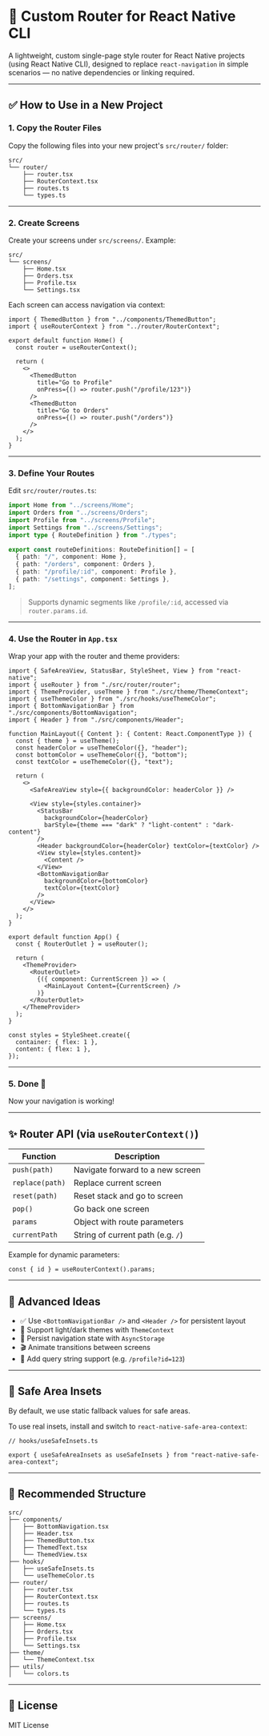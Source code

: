 # 🧭 Custom Router for React Native CLI

A lightweight, custom single-page style router for React Native projects (using
React Native CLI), designed to replace `react-navigation` in simple scenarios —
no native dependencies or linking required.

---

## ✅ How to Use in a New Project

### 1. Copy the Router Files

Copy the following files into your new project's `src/router/` folder:

```
src/
└── router/
    ├── router.tsx
    ├── RouterContext.tsx
    ├── routes.ts
    └── types.ts
```

---

### 2. Create Screens

Create your screens under `src/screens/`. Example:

```
src/
└── screens/
    ├── Home.tsx
    ├── Orders.tsx
    ├── Profile.tsx
    └── Settings.tsx
```

Each screen can access navigation via context:

```tsx
import { ThemedButton } from "../components/ThemedButton";
import { useRouterContext } from "../router/RouterContext";

export default function Home() {
  const router = useRouterContext();

  return (
    <>
      <ThemedButton
        title="Go to Profile"
        onPress={() => router.push("/profile/123")}
      />
      <ThemedButton
        title="Go to Orders"
        onPress={() => router.push("/orders")}
      />
    </>
  );
}
```

---

### 3. Define Your Routes

Edit `src/router/routes.ts`:

```ts
import Home from "../screens/Home";
import Orders from "../screens/Orders";
import Profile from "../screens/Profile";
import Settings from "../screens/Settings";
import type { RouteDefinition } from "./types";

export const routeDefinitions: RouteDefinition[] = [
  { path: "/", component: Home },
  { path: "/orders", component: Orders },
  { path: "/profile/:id", component: Profile },
  { path: "/settings", component: Settings },
];
```

> Supports dynamic segments like `/profile/:id`, accessed via
> `router.params.id`.

---

### 4. Use the Router in `App.tsx`

Wrap your app with the router and theme providers:

```tsx
import { SafeAreaView, StatusBar, StyleSheet, View } from "react-native";
import { useRouter } from "./src/router/router";
import { ThemeProvider, useTheme } from "./src/theme/ThemeContext";
import { useThemeColor } from "./src/hooks/useThemeColor";
import { BottomNavigationBar } from "./src/components/BottomNavigation";
import { Header } from "./src/components/Header";

function MainLayout({ Content }: { Content: React.ComponentType }) {
  const { theme } = useTheme();
  const headerColor = useThemeColor({}, "header");
  const bottomColor = useThemeColor({}, "bottom");
  const textColor = useThemeColor({}, "text");

  return (
    <>
      <SafeAreaView style={{ backgroundColor: headerColor }} />

      <View style={styles.container}>
        <StatusBar
          backgroundColor={headerColor}
          barStyle={theme === "dark" ? "light-content" : "dark-content"}
        />
        <Header backgroundColor={headerColor} textColor={textColor} />
        <View style={styles.content}>
          <Content />
        </View>
        <BottomNavigationBar
          backgroundColor={bottomColor}
          textColor={textColor}
        />
      </View>
    </>
  );
}

export default function App() {
  const { RouterOutlet } = useRouter();

  return (
    <ThemeProvider>
      <RouterOutlet>
        {({ component: CurrentScreen }) => (
          <MainLayout Content={CurrentScreen} />
        )}
      </RouterOutlet>
    </ThemeProvider>
  );
}

const styles = StyleSheet.create({
  container: { flex: 1 },
  content: { flex: 1 },
});
```

---

### 5. Done 🎉

Now your navigation is working!

---

## ✨ Router API (via `useRouterContext()`)

| Function        | Description                       |
| --------------- | --------------------------------- |
| `push(path)`    | Navigate forward to a new screen  |
| `replace(path)` | Replace current screen            |
| `reset(path)`   | Reset stack and go to screen      |
| `pop()`         | Go back one screen                |
| `params`        | Object with route parameters      |
| `currentPath`   | String of current path (e.g. `/`) |

Example for dynamic parameters:

```tsx
const { id } = useRouterContext().params;
```

---

## 🧪 Advanced Ideas

- ✅ Use `<BottomNavigationBar />` and `<Header />` for persistent layout
- 🎨 Support light/dark themes with `ThemeContext`
- 💾 Persist navigation state with `AsyncStorage`
- 🎬 Animate transitions between screens
- 🧩 Add query string support (e.g. `/profile?id=123`)

---

## 🧱 Safe Area Insets

By default, we use static fallback values for safe areas.

To use real insets, install and switch to `react-native-safe-area-context`:

```tsx
// hooks/useSafeInsets.ts

export { useSafeAreaInsets as useSafeInsets } from "react-native-safe-area-context";
```

---

## 📁 Recommended Structure

```
src/
├── components/
│   ├── BottomNavigation.tsx
│   ├── Header.tsx
│   ├── ThemedButton.tsx
│   ├── ThemedText.tsx
│   └── ThemedView.tsx
├── hooks/
│   ├── useSafeInsets.ts
│   └── useThemeColor.ts
├── router/
│   ├── router.tsx
│   ├── RouterContext.tsx
│   ├── routes.ts
│   └── types.ts
├── screens/
│   ├── Home.tsx
│   ├── Orders.tsx
│   ├── Profile.tsx
│   └── Settings.tsx
├── theme/
│   └── ThemeContext.tsx
├── utils/
│   └── colors.ts
```

---

## 🧾 License

MIT License
